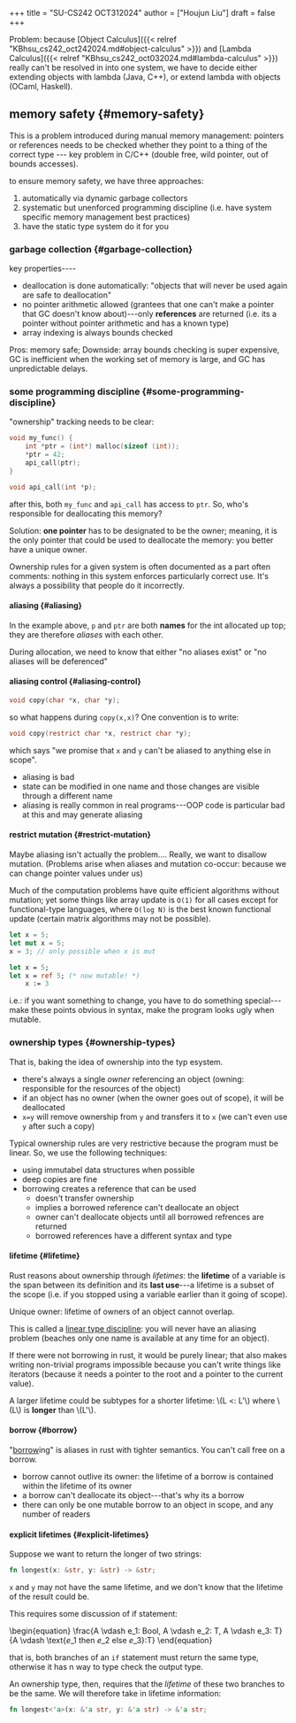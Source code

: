 +++
title = "SU-CS242 OCT312024"
author = ["Houjun Liu"]
draft = false
+++

Problem: because [Object Calculus]({{< relref "KBhsu_cs242_oct242024.md#object-calculus" >}}) and [Lambda Calculus]({{< relref "KBhsu_cs242_oct032024.md#lambda-calculus" >}}) really can't be resolved in into one system, we have to decide either extending objects with lambda (Java, C++), or extend lambda with objects (OCaml, Haskell).


## memory safety {#memory-safety}

This is a problem introduced during manual memory management: pointers or references needs to be checked whether they point to a thing of the correct type --- key problem in C/C++ (double free, wild pointer, out of bounds accesses).

to ensure memory safety, we have three approaches:

1.  automatically via dynamic garbage collectors
2.  systematic but unenforced programming discipline (i.e. have system specific memory management best practices)
3.  have the static type system do it for you


### garbage collection {#garbage-collection}

key properties----

-   deallocation is done automatically: "objects that will never be used again are safe to deallocation"
-   no pointer arithmetic allowed (grantees that one can't make a pointer that GC doesn't know about)---only **references** are returned (i.e. its a pointer without pointer arithmetic and has a known type)
-   array indexing is always bounds checked

Pros: memory safe; Downside: array bounds checking is super expensive, GC is inefficient when the working set of memory is large, and GC has unpredictable delays.


### some programming discipline {#some-programming-discipline}

"ownership" tracking needs to be clear:

```c
void my_func() {
    int *ptr = (int*) malloc(sizeof (int));
    *ptr = 42;
    api_call(ptr);
}

void api_call(int *p);
```

after this, both `my_func` and `api_call` has access to `ptr`. So, who's responsible for deallocating this memory?

Solution: **one pointer** has to be designated to be the owner; meaning, it is the only pointer that could be used to deallocate the memory: you better have a unique owner.

Ownership rules for a given system is often documented as a part often comments: nothing in this system enforces particularly correct use. It's always a possibility that people do it incorrectly.


#### aliasing {#aliasing}

In the example above, `p` and `ptr` are both **names** for the int allocated up top; they are therefore _aliases_ with each other.

During allocation, we need to know that either "no aliases exist" or "no aliases will be deferenced"


#### aliasing control {#aliasing-control}

```c
void copy(char *x, char *y);
```

so what happens during `copy(x,x)`? One convention is to write:

```c
void copy(restrict char *x, restrict char *y);
```

which says "we promise that `x` and `y` can't be aliased to anything else in scope".

-   aliasing is bad
-   state can be modified in one name and those changes are visible through a different name
-   aliasing is really common in real programs---OOP code is particular bad at this and may generate aliasing


#### restrict mutation {#restrict-mutation}

Maybe aliasing isn't actually the problem.... Really, we want to disallow mutation. (Problems arise when aliases and mutation co-occur: because we can change pointer values under us)

Much of the computation problems have quite efficient algorithms without mutation; yet some things like array update is `O(1)` for all cases except for functional-type languages, where `O(log N)` is the best known functional update (certain matrix algorithms may not be possible).

```rust
let x = 5;
let mut x = 5;
x = 3; // only possible when x is mut
```

```sml
let x = 5;
let x = ref 5; (* now mutable! *)
    x := 3
```

i.e.: if you want something to change, you have to do something special---make these points obvious in syntax, make the program looks ugly when mutable.


### ownership types {#ownership-types}

That is, baking the idea of ownership into the typ esystem.

-   there's always a single _owner_ referencing an object (owning: responsible for the resources of the object)
-   if an object has no owner (when the owner goes out of scope), it will be deallocated
-   `x=y` will remove ownership from `y` and transfers it to `x` (we can't even use `y` after such a copy)

Typical ownership rules are very restrictive because the program must be linear. So, we use the following techniques:

-   using immutabel data structures when possible
-   deep copies are fine
-   borrowing creates a reference that can be used
    -   doesn't transfer ownership
    -   implies a borrowed reference can't deallocate an object
    -   owner can't deallocate objects until all borrowed refrences are returned
    -   borrowed references have a different syntax and type


#### lifetime {#lifetime}

Rust reasons about ownership through _lifetimes_: the **lifetime** of a variable is the span between its definition and its **last use**---a lifetime is a subset of the scope (i.e. if you stopped using a variable earlier than it going of scope).

Unique owner: lifetime of owners of an object cannot overlap.

This is called a [linear type discipline](#lifetime): you will never have an aliasing problem (beaches only one name is available at any time for an object).

If there were not borrowing in rust, it would be purely linear; that also makes writing non-trivial programs impossible because you can't write things like iterators (because it needs a pointer to the root and a pointer to the current value).

A larger lifetime could be subtypes for a shorter lifetime: \\(L <: L'\\) where \\(L\\) is **longer** than \\(L'\\).


#### borrow {#borrow}

"[borrow](#borrow)ing" is aliases in rust with tighter semantics. You can't call free on a borrow.

-   borrow cannot outlive its owner: the lifetime of a borrow is contained within the lifetime of its owner
-   a borrow can't deallocate its object---that's why its a borrow
-   there can only be one mutable borrow to an object in scope, and any number of readers


#### explicit lifetimes {#explicit-lifetimes}

Suppose we want to return the longer of two strings:

```rust
fn longest(x: &str, y: &str) -> &str;
```

`x` and `y` may not have the same lifetime, and we don't know that the lifetime of the result could be.

This requires some discussion of if statement:

\begin{equation}
\frac{A \vdash e\_1: Bool, A \vdash e\_2: T, A \vdash e\_3: T}{A \vdash \text{$e\_1$ then $e\_2$ else $e\_3$}:T}
\end{equation}

that is, both branches of an `if` statement must return the same type, otherwise it has n way to type check the output type.

An ownership type, then, requires that the _lifetime_ of these two branches to be the same. We will therefore take in lifetime information:

```rust
fn longest<'a>(x: &'a str, y: &'a str) -> &'a str;
```
